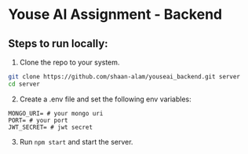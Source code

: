 # Youse AI Assignment - Backend

## Steps to run locally: 
1. Clone the repo to your system.
```bash
git clone https://github.com/shaan-alam/youseai_backend.git server
cd server
```

2. Create a .env file and set the following env variables: 
```
MONGO_URI= # your mongo uri
PORT= # your port
JWT_SECRET= # jwt secret
```

3. Run `npm start` and start the server.
